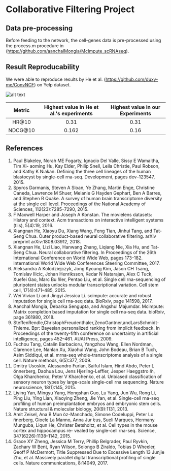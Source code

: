 # Collaborative Filtering Project

## Data pre-processing
Before feeding to the network, the cell-genes data is pre-processed using the process.m procedure in (https://github.com/aanchalMongia/McImpute_scRNAseq).

## Result Reproducability

We were able to reproduce results by He et al. (https://github.com/duxy-me/ConvNCF) on Yelp dataset.

![alt text](https://user-images.githubusercontent.com/16076960/49336939-33577480-f631-11e8-8672-491e45ac88c4.png)


Metric | Highest value in He et al.'s experiments | Highest value in our Experiments |
:---: | :---: | :---: 
HR@10 | 0.31  | 0.31 
NDCG@10  | 0.162  | 0.16

## References 
1. Paul Blakeley, Norah ME Fogarty, Ignacio Del Valle, Sissy E Wamaitha, Tim Xi- aoming Hu, Kay Elder, Philip Snell, Leila Christie, Paul Robson, and Kathy K Niakan. Defining the three cell lineages of the human blastocyst by single-cell rna-seq. Development, pages dev–123547, 2015.
2. Spyros Darmanis, Steven A Sloan, Ye Zhang, Martin Enge, Christine Caneda, Lawrence M Shuer, Melanie G Hayden Gephart, Ben A Barres, and Stephen R Quake. A survey of human brain transcriptome diversity at the single cell level. Proceedings of the National Academy of Sciences, 112(23):7285–7290, 2015.
3. F Maxwell Harper and Joseph A Konstan. The movielens datasets: History and context. Acm transactions on interactive intelligent systems (tiis), 5(4):19, 2016.
4. Xiangnan He, Xiaoyu Du, Xiang Wang, Feng Tian, Jinhui Tang, and Tat- Seng Chua. Outer product-based neural collaborative filtering. arXiv preprint arXiv:1808.03912, 2018.
5. Xiangnan He, Lizi Liao, Hanwang Zhang, Liqiang Nie, Xia Hu, and Tat-Seng Chua. Neural collaborative filtering. In Proceedings of the 26th International Conference on World Wide Web, pages 173–182. International World Wide Web Conferences Steering Committee, 2017.
6. Aleksandra A Kolodziejczyk, Jong Kyoung Kim, Jason CH Tsang, Tomislav Ilicic, Johan Henriksson, Kedar N Natarajan, Alex C Tuck, Xuefei Gao, Marc Bu ̈hler, Pentao Liu, et al. Single cell rna-sequencing of pluripotent states unlocks modular transcriptional variation. Cell stem cell, 17(4):471–485, 2015.
7. Wei Vivian Li and Jingyi Jessica Li. scimpute: accurate and robust imputation for single cell rna-seq data. BioRxiv, page 141598, 2017.
8. Aanchal Mongia, Debarka Sengupta, and Angshul Majumdar. Mcimpute: Matrix completion based imputation for single cell rna-seq data. bioRxiv, page 361980, 2018.
9. SteffenRendle,ChristophFreudenthaler,ZenoGantner,andLarsSchmidt-Thieme. Bpr: Bayesian personalized ranking from implicit feedback. In Proceedings of the twenty-fifth conference on uncertainty in artificial intelligence, pages 452–461. AUAI Press, 2009.
10. Fuchou Tang, Catalin Barbacioru, Yangzhou Wang, Ellen Nordman, Clarence Lee, Nanlan Xu, Xiaohui Wang, John Bodeau, Brian B Tuch, Asim Siddiqui, et al. mrna-seq whole-transcriptome analysis of a single cell. Nature methods, 6(5):377, 2009.
11. Dmitry Usoskin, Alessandro Furlan, Saiful Islam, Hind Abdo, Peter L ̈onnerberg, Daohua Lou, Jens Hjerling-Leffler, Jesper Haeggstro ̈m, Olga Kharchenko, Peter V Kharchenko, et al. Unbiased classification of sensory neuron types by large-scale single-cell rna sequencing. Nature neuroscience, 18(1):145, 2015.
12. Liying Yan, Mingyu Yang, Hongshan Guo, Lu Yang, Jun Wu, Rong Li, Ping Liu, Ying Lian, Xiaoying Zheng, Jie Yan, et al. Single-cell rna-seq profiling of human preimplantation embryos and embryonic stem cells. Nature structural & molecular biology, 20(9):1131, 2013.
13. Amit Zeisel, Ana B Mun ̃oz-Manchado, Simone Codeluppi, Peter Lo ̈nnerberg, Gioele La Manno, Anna Jur ́eus, Sueli Marques, Hermany Munguba, Liqun He, Christer Betsholtz, et al. Cell types in the mouse cortex and hippocampus re- vealed by single-cell rna-seq. Science, 347(6226):1138–1142, 2015.
14. Grace XY Zheng, Jessica M Terry, Phillip Belgrader, Paul Ryvkin, Zachary W Bent, Ryan Wilson, Solongo B Ziraldo, Tobias D Wheeler, Geoff P McDermott,
Title Suppressed Due to Excessive Length 13
Junjie Zhu, et al. Massively parallel digital transcriptional profiling of single cells. Nature communications, 8:14049, 2017.
